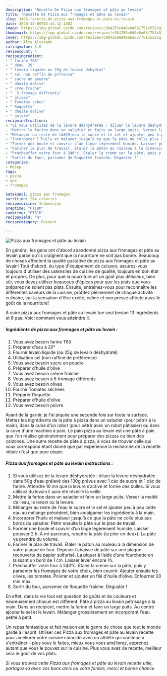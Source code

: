 ```yaml
---
description: "Recette De Pizza aux fromages et pâte au levain"
title: "Recette De Pizza aux fromages et pâte au levain"
slug: 3493-recette-de-pizza-aux-fromages-et-pate-au-levain
date: 2020-11-09T02:44:42.180Z
image: https://img-global.cpcdn.com/recipes/c984259e840e6a63/751x532cq70/pizza-aux-fromages-et-pate-au-levain-photo-principale-de-la-recette.jpg
thumbnail: https://img-global.cpcdn.com/recipes/c984259e840e6a63/751x532cq70/pizza-aux-fromages-et-pate-au-levain-photo-principale-de-la-recette.jpg
cover: https://img-global.cpcdn.com/recipes/c984259e840e6a63/751x532cq70/pizza-aux-fromages-et-pate-au-levain-photo-principale-de-la-recette.jpg
author: Alta Alvarado
ratingvalue: 3.6
reviewcount: 4
recipeingredient:
- " farine T65"
- " deau  20"
- " levain liquide ou 25g de levain dshydrat"
- " sel non raffin de prfrence"
- " sucre en poudre"
- " dhuile dolive"
- " crme frache"
- "  5 fromage diffrents"
- " olives"
- " Tomates sches"
- " Roquette"
- " dhuile dolive"
- " poivre"
recipeinstructions:
- "Si vous utilisez de la levure déshydratée : diluer la levure déshydratée dans 50g d’eau prélevé des 130g prévus avec 1 càc de sucre et 1 càc de farine. Attendre 10 mn que la levure s’active et forme des bulles. Si vous utilisez du levain il aura été réveillé la veille."
- "Mettre la farine dans un saladier et faire un large puits. Verser la moitié de l’eau, le levain ou la levure."
- "Mélanger au reste de l&#39;eau le sucre et le sel et ajouter peu à peu cette eau au mélange précédent, bien amalgamer les ingrédients à la main."
- "Incorporer l’huile et malaxer jusqu’à ce que la pâte ne colle plus aux bords du saladier. Pétrir ensuite la pâte sur le plan de travail."
- "Former une boule et couvrir d’un linge légèrement humide. Laisser pousser 2 h. A mi-parcours, rabattre la pâte (la plier en deux). La pâte va prendre du volume."
- "Fariner le plan de travail. Étaler le pâton au rouleau à la dimension de votre plaque de four. Déposer l’abaisse de pâte sur une plaque recouverte de papier sulfurisé. La piquer à l’aide d’une fourchette en laissant un bord de 1 cm. Laisser lever encore 1h."
- "Préchauffer votre four à 240°c. Étaler la crème sur la pâte, puis y parsemer les fromages de votre choix, bien couvrir. Ajouter ensuite les olives, les tomates. Poivrer et ajouter un filé d&#39;huile d&#39;olive. Enfourner 20 min max."
- "Sortir du four, parsemer de Roquette fraîche. Déguster !"
categories:
- Resep
tags:
- pizza
- aux
- fromages

katakunci: pizza aux fromages 
nutrition: 204 calories
recipecuisine: Indonesian
preptime: "PT18M"
cooktime: "PT31M"
recipeyield: "4"
recipecategory: Dessert

---
```



![Pizza aux fromages et pâte au levain](https://img-global.cpcdn.com/recipes/c984259e840e6a63/751x532cq70/pizza-aux-fromages-et-pate-au-levain-photo-principale-de-la-recette.jpg)

En général, les gens ont d'abord abandonné pizza aux fromages et pâte au levain parce qu'ils craignent que la nourriture ne soit pas bonne. Beaucoup de choses affectent la qualité gustative de pizza aux fromages et pâte au levain! Tout d'abord, du type d'équipement de cuisson, assurez-vous toujours d'utiliser des ustensiles de cuisine de qualité, toujours en bon état et propres. De plus, pour que la nourriture ait un goût plus délicieux, bien sûr, vous devez utiliser beaucoup d'épices pour que les plats que vous préparez ne soient pas plats. Ensuite, entraînez-vous pour reconnaître les différentes saveurs de la cuisine, profitez pleinement de chaque activité culinaire, car la sensation d'être excité, calme et non pressé affecte aussi le goût de la nourriture!

<!--inarticleads1-->

À cuire pizza aux fromages et pâte au levain tue seul besion 13 Ingrédients et 8 pas. Voici comment vous atteindre il.

##### Ingrédients de pizza aux fromages et pâte au levain :

1. Vous avez besoin  farine T65
1. Préparer  d’eau à 20°
1. Fournir  levain liquide (ou 25g de levain déshydraté)
1. Utilisation  sel (non raffiné de préférence)
1. Vous avez besoin  sucre en poudre
1. Préparer  d’huile d’olive
1. Vous avez besoin  crème fraîche
1. Vous avez besoin  à 5 fromage différents
1. Vous avez besoin  olives
1. Fournir  Tomates séchées
1. Préparer  Roquette
1. Préparer  d&#39;huile d&#39;olive
1. Vous avez besoin  poivre


Avant de la garnir, je l&#39;ai piquée une seconde fois sur toute la surface. Mettez les ingrédients de la pâte à pizza dans un saladier (pour pétrir à la main), dans la cube d&#39;un robot (pour pétrir avec un robot pâtissier) ou dans la cuve d&#39;une machine à pain. Le pain pizza au levain est une pâte à pain que l&#39;on réalise généralement pour préparer des pizzas ou bien des calzones. Une autre recette de pâte à pizza, à vous de trouver celle qui vous correspond étant donné que par expérience la recherche de la recette idéale n&#39;est que pure utopie. 

<!--inarticleads2-->

##### Pizza aux fromages et pâte au levain instructions :

1. Si vous utilisez de la levure déshydratée : diluer la levure déshydratée dans 50g d’eau prélevé des 130g prévus avec 1 càc de sucre et 1 càc de farine. Attendre 10 mn que la levure s’active et forme des bulles. Si vous utilisez du levain il aura été réveillé la veille.
1. Mettre la farine dans un saladier et faire un large puits. Verser la moitié de l’eau, le levain ou la levure.
1. Mélanger au reste de l&#39;eau le sucre et le sel et ajouter peu à peu cette eau au mélange précédent, bien amalgamer les ingrédients à la main.
1. Incorporer l’huile et malaxer jusqu’à ce que la pâte ne colle plus aux bords du saladier. Pétrir ensuite la pâte sur le plan de travail.
1. Former une boule et couvrir d’un linge légèrement humide. Laisser pousser 2 h. A mi-parcours, rabattre la pâte (la plier en deux). La pâte va prendre du volume.
1. Fariner le plan de travail. Étaler le pâton au rouleau à la dimension de votre plaque de four. Déposer l’abaisse de pâte sur une plaque recouverte de papier sulfurisé. La piquer à l’aide d’une fourchette en laissant un bord de 1 cm. Laisser lever encore 1h.
1. Préchauffer votre four à 240°c. Étaler la crème sur la pâte, puis y parsemer les fromages de votre choix, bien couvrir. Ajouter ensuite les olives, les tomates. Poivrer et ajouter un filé d&#39;huile d&#39;olive. Enfourner 20 min max.
1. Sortir du four, parsemer de Roquette fraîche. Déguster !


En effet, dans la vie tout est question de goûts et de couleurs et heureusement chacun est différent. Pâte à pizza au levain pétrissage à la main. Dans un récipient, mettre la farine et faire un large puits. Au centre ajouter le sel et le levain. Mélanger grossièrement en incorporant l&#39;eau petite à petit. 

<!--inarticleads1-->

<p>
Un repas fantastique et fait maison est le genre de chose que tout le monde garde à l'esprit. Utiliser ces Pizza aux fromages et pâte au levain recette pour améliorer votre cuisine coïncide avec un athlète qui continue à s'entraîner - plus vous le faites, mieux vous vous améliorez, apprenez autant que vous le pouvez sur la cuisine. Plus vous avez de recette, meilleur sera le goût de vos plats.
</p>

<p>
<i>Si vous trouvez cette Pizza aux fromages et pâte au levain recette utile, partagez-la avec vos bons amis ou votre famille, merci et bonne chance.</i>
</p>
